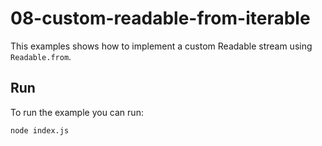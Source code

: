 # 08-custom-readable-from-iterable

This examples shows how to implement a custom Readable stream using `Readable.from`.


## Run

To run the example you can run:

```bash
node index.js
```
